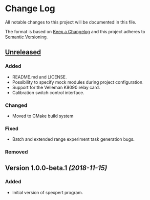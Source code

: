 # Change Log

All notable changes to this project will be documented in this file.

The format is based on [Keep a Changelog](http://keepachangelog.com/) 
and this project adheres to [Semantic Versioning](http://semver.org/).


## [Unreleased](https://github.com/biomolecules/spexpert/compare/master...develop)


### Added

- README.md and LICENSE.
- Possibility to specify mock modules during project configuration.
- Support for the Velleman K8090 relay card.
- Calibration switch control interface.


### Changed

- Moved to CMake build system


### Fixed

- Batch and extended range experiment task generation bugs.


### Removed


## Version 1.0.0-beta.1 *(2018-11-15)*


### Added

- Initial version of spexpert program.

